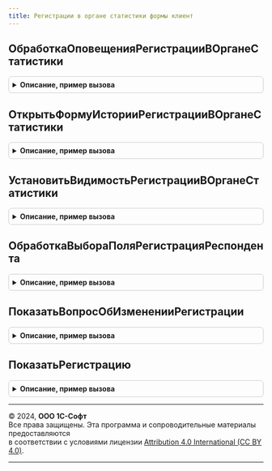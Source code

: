 ```yaml
---
title: Регистрации в органе статистики формы клиент
---
```



## ОбработкаОповещенияРегистрацииВОрганеСтатистики
<details style="margin: 1em 0; padding: 0.5em; border: 1px solid #ccc; border-radius: 6px;">

<summary style="font-weight: bold; cursor: pointer;">Описание, пример вызова</summary>

```bsl

Процедура ОбработкаОповещенияРегистрацииВОрганеСтатистики(Форма, ИмяСобытия, Параметр, Источник) Экспорт
```

Пример вызова
```bsl
РегистрацииВОрганеСтатистикиФормыКлиент.ОбработкаОповещенияРегистрацииВОрганеСтатистики(Форма, ИмяСобытия, Параметр, Источник) 
```
</details>

## ОткрытьФормуИсторииРегистрацииВОрганеСтатистики
<details style="margin: 1em 0; padding: 0.5em; border: 1px solid #ccc; border-radius: 6px;">

<summary style="font-weight: bold; cursor: pointer;">Описание, пример вызова</summary>

```bsl

// Открывает форму истории регистрации в органе статистики.
//
// Параметры:
//  Форма               - ФормаКлиентскогоПриложения - Форма, из которой вызвана процедура.
//  ПроверяемыеСвойства - Структура                  - Свойства Объекта записанность которых нужно проверить перед открытием истории.
//                                                     Ключ - имя свойства, значение - текущее значение свойства в форме объекта.
//
Процедура ОткрытьФормуИсторииРегистрацииВОрганеСтатистики(Форма, ПроверяемыеСвойства = Неопределено) Экспорт
```

Пример вызова
```bsl
РегистрацииВОрганеСтатистикиФормыКлиент.ОткрытьФормуИсторииРегистрацииВОрганеСтатистики(Форма, ПроверяемыеСвойства);
```
</details>

## УстановитьВидимостьРегистрацииВОрганеСтатистики
<details style="margin: 1em 0; padding: 0.5em; border: 1px solid #ccc; border-radius: 6px;">

<summary style="font-weight: bold; cursor: pointer;">Описание, пример вызова</summary>

```bsl

Процедура УстановитьВидимостьРегистрацииВОрганеСтатистики(Форма, Видимость) Экспорт
```

Пример вызова
```bsl
РегистрацииВОрганеСтатистикиФормыКлиент.УстановитьВидимостьРегистрацииВОрганеСтатистики(Форма, Видимость) 
```
</details>

## ОбработкаВыбораПоляРегистрацияРеспондента
<details style="margin: 1em 0; padding: 0.5em; border: 1px solid #ccc; border-radius: 6px;">

<summary style="font-weight: bold; cursor: pointer;">Описание, пример вызова</summary>

```bsl

Процедура ОбработкаВыбораПоляРегистрацияРеспондента(Форма, Область) Экспорт
```

Пример вызова
```bsl
РегистрацииВОрганеСтатистикиФормыКлиент.ОбработкаВыбораПоляРегистрацияРеспондента(Форма, Область) 
```
</details>

## ПоказатьВопросОбИзмененииРегистрации
<details style="margin: 1em 0; padding: 0.5em; border: 1px solid #ccc; border-radius: 6px;">

<summary style="font-weight: bold; cursor: pointer;">Описание, пример вызова</summary>

```bsl

Процедура ПоказатьВопросОбИзмененииРегистрации(Форма) Экспорт
```

Пример вызова
```bsl
РегистрацииВОрганеСтатистикиФормыКлиент.ПоказатьВопросОбИзмененииРегистрации(Форма) 
```
</details>

## ПоказатьРегистрацию
<details style="margin: 1em 0; padding: 0.5em; border: 1px solid #ccc; border-radius: 6px;">

<summary style="font-weight: bold; cursor: pointer;">Описание, пример вызова</summary>

```bsl

Процедура ПоказатьРегистрацию(Форма, СтандартнаяОбработка) Экспорт
```

Пример вызова
```bsl
РегистрацииВОрганеСтатистикиФормыКлиент.ПоказатьРегистрацию(Форма, СтандартнаяОбработка) 
```
</details>

---

© 2024, **ООО 1С-Софт**  
Все права защищены. Эта программа и сопроводительные материалы предоставляются  
в соответствии с условиями лицензии [Attribution 4.0 International (CC BY 4.0)](https://creativecommons.org/licenses/by/4.0/legalcode).

---
